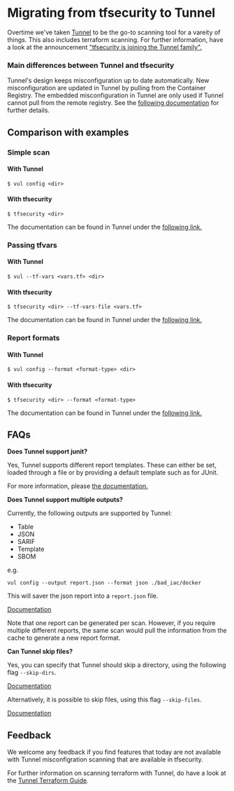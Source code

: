 # Migrating from tfsecurity to Tunnel
Overtime we've taken [Tunnel][tunnel] to be the go-to scanning tool for a vareity of things. This also includes terraform scanning. For further information, have a look at the announcement ["tfsecurity is joining the Tunnel family".](https://github.com/khulnasoft-lab/tfsecurity/discussions/56)

### Main differences between Tunnel and tfsecurity

Tunnel's design keeps misconfiguration up to date automatically. New misconfiguration are updated in Tunnel by pulling from the Container Registry. The embedded misconfiguration in Tunnel are only used if Tunnel cannot pull from the remote registry. See the [following documentation](https://khulnasoft-lab.github.io/vul/v0.41/docs/scanner/misconfiguration/policy/builtin/#policy-distribution) for further details.

## Comparison with examples
### Simple scan
#### With Tunnel
```shell
$ vul config <dir>
```
#### With tfsecurity
```shell
$ tfsecurity <dir>
```

The documentation can be found in Tunnel under the [following link.](https://khulnasoft-lab.github.io/vul/latest/docs/scanner/misconfiguration/)

### Passing tfvars
#### With Tunnel
```shell
$ vul --tf-vars <vars.tf> <dir>
```
#### With tfsecurity
```shell
$ tfsecurity <dir> --tf-vars-file <vars.tf>
```

The documentation can be found in Tunnel under the [following link.](https://khulnasoft-lab.github.io/vul/v0.41/docs/scanner/misconfiguration/#terraform-value-overrides)

### Report formats
#### With Tunnel
```shell
$ vul config --format <format-type> <dir>
```

#### With tfsecurity
```shell
$ tfsecurity <dir> --format <format-type>
```

The documentation can be found in Tunnel under the [following link.](https://khulnasoft-lab.github.io/vul/v0.41/docs/configuration/reporting/)

## FAQs

**Does Tunnel support junit?**

Yes, Tunnel supports different report templates. These can either be set, loaded through a file or by providing a default template such as for JUnit. 

For more information, please [the documentation.](https://khulnasoft-lab.github.io/vul/v0.41/docs/configuration/reporting/#junit)

**Does Tunnel support multiple outputs?**

Currently, the following outputs are supported by Tunnel:

* Table
* JSON
* SARIF
* Template
* SBOM

e.g.
```
vul config --output report.json --format json ./bad_iac/docker
```
This will saver the json report into a `report.json` file.

[Documentation](https://khulnasoft-lab.github.io/vul/v0.41/docs/configuration/reporting/)

Note that one report can be generated per scan. However, if you require multiple different reports, the same scan would pull the information from the cache to generate a new report format.

**Can Tunnel skip files?**

Yes, you can specify that Tunnel should skip a directory, using the following flag `--skip-dirs`.

[Documentation](https://khulnasoft-lab.github.io/vul/v0.41/docs/configuration/others/)

Alternatively, it is possible to skip files, using this flag `--skip-files`.

[Documentation](https://khulnasoft-lab.github.io/vul/v0.41/docs/configuration/others/#skip-files)

## Feedback

We welcome any feedback if you find features that today are not available with Tunnel misconfigration scanning that are available in tfsecurity. 

For further information on scanning terraform with Tunnel, do have a look at the [Tunnel Terraform Guide](https://khulnasoft-lab.github.io/vul/latest/tutorials/terraform/scannig/).

[tunnel]: https://github.com/khulnasoft/tunnel
